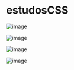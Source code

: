 # estudosCSS
![image](https://user-images.githubusercontent.com/5197047/137323631-72cad303-b388-49ab-bce4-9ff1e1f4d019.png)

![image](https://user-images.githubusercontent.com/5197047/137324443-0311ea6b-130b-4c58-ad61-8008158140e4.png)

![image](https://user-images.githubusercontent.com/5197047/137324504-9e3fa3a9-4be2-46b2-93a7-4cafd726e59d.png)

![image](https://user-images.githubusercontent.com/5197047/137365715-632e7ea9-ae5b-463c-944b-f96693604698.png)




